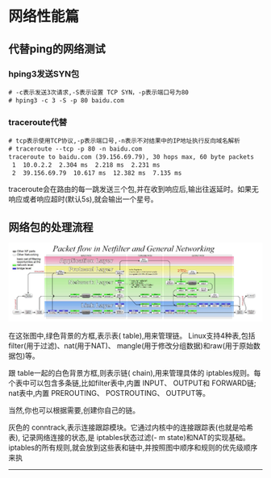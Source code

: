 # 网络性能篇

## 代替ping的网络测试

### hping3发送SYN包

```
# -c表示发送3次请求,-S表示设置 TCP SYN，-p表示端口号为80
# hping3 -c 3 -S -p 80 baidu.com
```

### traceroute代替

```
# tcp表示使用TCP协议,-p表示端口号,-n表示不对结果中的IP地址执行反向域名解析
# traceroute --tcp -p 80 -n baidu.com
traceroute to baidu.com (39.156.69.79), 30 hops max, 60 byte packets
 1  10.0.2.2  2.304 ms  2.218 ms  2.231 ms
 2  39.156.69.79  10.617 ms  12.382 ms  7.135 ms
```

traceroute会在路由的每一跳发送三个包,并在收到响应后,输出往返延时。如果无响应或者响应超时(默认5s),就会输出一个星号。

## 网络包的处理流程

![](images/网络包处理流程.jpg)

在这张图中,绿色背景的方框,表示表( table),用来管理链。 Linux支持4种表,包括filter(用于过滤)、nat(用于NAT)、 mangle(用于修改分组数据)和raw(用于原始数据包)等。

跟 table一起的白色背景方框,则表示链( chain),用来管理具体的 iptables规则。每个表中可以包含多条链,比如filter表中,内置 INPUT、 OUTPUT和 FORWARD链; nat表中,内置 PREROUTING、 POSTROUTING、 OUTPUT等。

当然,你也可以根据需要,创建你自己的链。

灰色的 conntrack,表示连接跟踪模块。它通过内核中的连接跟踪表(也就是哈希表), 记录网络连接的状态,是 iptables状态过滤(- m state)和NAT的实现基础。
iptables的所有规则,就会放到这些表和链中,并按照图中顺序和规则的优先级顺序来执

















----
